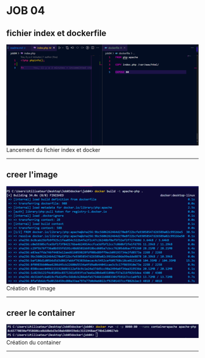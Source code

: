 # JOB 04

## fichier index et dockerfile
![capture d'écran](images/index&docker.png)
Lancement du fichier index et docker   

---

## creer l'image
![capture d'écran](images/imgapache.png)
Création de l'image  

---

## creer le container
![capture d'écran](images/containerimg.png)
Création du container

---


